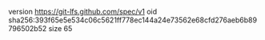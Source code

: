 version https://git-lfs.github.com/spec/v1
oid sha256:393f65e5e534c06c5621ff778ec144a24e73562e68cfd276aeb6b89796502b52
size 65
